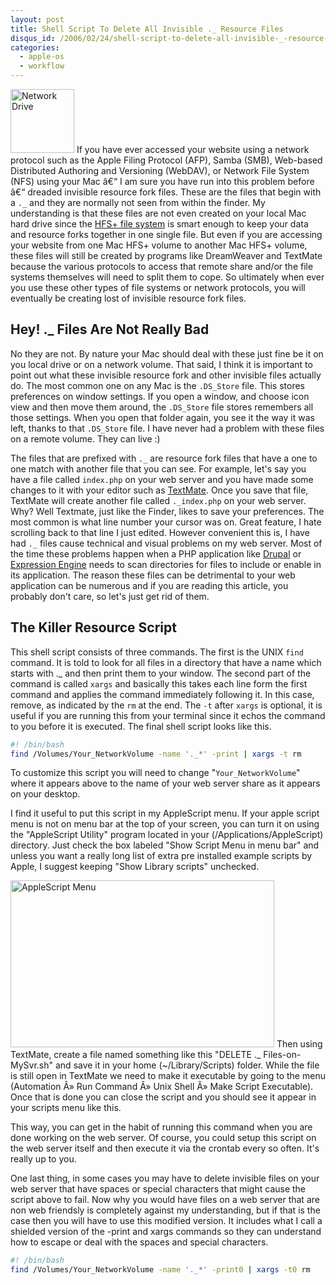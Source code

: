 ```yaml
--- 
layout: post
title: Shell Script To Delete All Invisible ._ Resource Files
disqus_id: /2006/02/24/shell-script-to-delete-all-invisible-_-resource-files/
categories: 
  - apple-os
  - workflow
---
```



<p>
  <img src="/assets/network_drive.png" alt="Network Drive" width="102" height="102" class="floatr ml20" /> If you have ever accessed your website using a network protocol such as the Apple Filing Protocol (AFP), Samba (SMB), Web-based Distributed Authoring and Versioning (WebDAV), or Network File System (NFS) using your  Mac â€“ I am sure you have run into this problem before â€“ dreaded invisible resource fork files. These are the files that begin with a <code>._</code> and they are normally not seen from within the finder. My understanding is that these files are not even created  on your local Mac hard drive since the <a href="http://en.wikipedia.org/wiki/HFS+">HFS+ file system</a> is smart enough to keep your data and resource forks together in one single file. But even if you are accessing your website from one Mac HFS+ volume to another Mac HFS+ volume, these files will still be created by programs like DreamWeaver and TextMate because the various protocols to access that remote share and/or the file systems themselves will need to split them to cope. So ultimately when ever you use these other types of file systems or network protocols, you will eventually be creating lost of invisible resource fork files.
</p>
    

<h2>Hey! ._ Files Are Not Really Bad</h2>
    
<p>
  No they are not. By nature your Mac should deal with these just fine be it on you local drive or on a network volume. That said, I think it is important to point out what these invisible resource fork and other invisible files actually do. The most common one on any Mac is the <code>.DS_Store</code> file. This stores preferences on window settings. If you open a window, and choose icon view and then move them around, the <code>.DS_Store</code> file stores remembers all those settings. When you open that folder again, you see it the way it was left, thanks to that <code>.DS_Store</code> file. I have  never had a problem with these files on a remote volume. They can live :)
</p>
    
<p>
  The files that are prefixed with <code>._</code> are resource fork files that have a one to one match with another file that you can see. For example, let's say you have a file called <code>index.php</code> on your web server and you have made some changes to it with your editor such as <a href="http://macromates.com/">TextMate</a>. Once you save that file, TextMate will create another file called <code>._index.php</code> on your web server. Why? Well Textmate, just like the Finder, likes to save your preferences. The most common is what line number your cursor was on. Great feature, I hate scrolling back to that  line I just edited. However convenient this is, I have had <code>._</code> files cause technical and visual problems on my web server. Most of the time these problems happen when a PHP application like <a href="http://drupal.org/">Drupal</a> or <a href="http://www.pmachine.com/">Expression Engine</a> needs to scan directories for files to include or enable in its application. The reason these files can be detrimental to your web application can be numerous and if you are reading this article, you probably don't care, so let's just get rid of them.
</p>
    
    
<h2>The Killer Resource Script</h2>
    
<p>
  This shell script consists of three commands. The first is the UNIX <code>find</code> command. It is told to look for all files in a directory that have a name which starts with ._ and then print them to your window. The second part of the command is called <code>xargs</code> and basically this takes each line form the first command and applies the  command immediately following it. In this case, remove, as indicated by the <code>rm</code> at the end. The <code>-t</code> after <code>xargs</code> is optional, it is useful if you are running this from your terminal since it echos the command to you before it is executed. The final shell script looks like this.
</p>
		
~~~bash
#! /bin/bash
find /Volumes/Your_NetworkVolume -name '._*' -print | xargs -t rm
~~~

<p>
  To customize this script you will need to change &quot;<code>Your_NetworkVolume</code>&quot; where it appears above to the name of your web server share as it appears on your desktop.
</p>
    
<p>
  I find it useful to put this script in my AppleScript menu. If your apple script menu is not on menu bar at the top of your screen, you can turn it on using the &quot;AppleScript Utility&quot; program located in your (/Applications/AppleScript) directory. Just check the box labeled &quot;Show Script Menu in menu bar&quot; and unless you want a really long  list of extra pre installed example scripts by Apple, I suggest keeping &quot;Show Library scripts&quot; unchecked.
</p>
    
<p>
  <span class="photofancy floatl mr20"><img src="/assets/applescript-menu.jpg" alt="AppleScript Menu" width="422" height="267" /></span> Then using TextMate, create a file named something like this &quot;DELETE ._ Files-on-MySvr.sh&quot; and save it in your home (~/Library/Scripts) folder. While the file is still open in TextMate we need to make it executable by going to the menu (Automation Â» Run Command Â» Unix Shell Â» Make Script Executable). Once that is done you can close the script and you should see it appear in your scripts menu like this.
</p>

<p>
  This way, you can get in the habit of running this command when you are done working on the web server. Of course, you could setup this script on the web server itself and then execute it via the crontab every so often. It's really up to you.
</p>
    
<p>
  One last thing, in some cases you may have to delete invisible files on your web server that have spaces or special characters that might cause the script above to fail. Now why you would have files  on a web server that are non web friendsly is completely against my understanding, but if that is the case then you will have to use this modified version. It includes what I call a shielded version of the -print and xargs commands so they can understand how to escape or deal with the spaces and special characters.
</p>

~~~bash
#! /bin/bash
find /Volumes/Your_NetworkVolume -name '._*' -print0 | xargs -t0 rm
~~~


